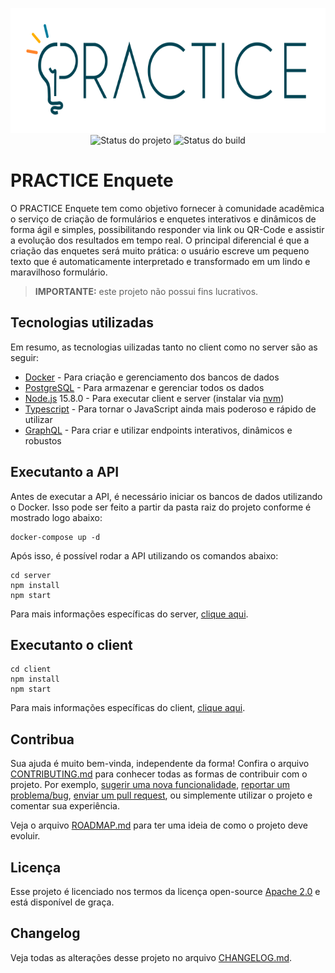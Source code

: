 <p align="center">
    <img width="600" height="200" src=".github/logo.png" title="Logo do projeto"><br />
    <img src="https://img.shields.io/maintenance/yes/2020?style=for-the-badge" title="Status do projeto">
    <img src="https://img.shields.io/github/workflow/status/ccuffs/template/ci.uffs.cc?label=Build&logo=github&logoColor=white&style=for-the-badge" title="Status do build">
</p>

# PRACTICE Enquete

O PRACTICE Enquete tem como objetivo fornecer à comunidade acadêmica o serviço de criação de formulários e enquetes interativos e dinâmicos de forma ágil e simples, possibilitando responder via link ou QR-Code e assistir a evolução dos resultados em tempo real. O principal diferencial é que a criação das enquetes será muito prática: o usuário escreve um pequeno texto que é automaticamente interpretado e transformado em um lindo e maravilhoso formulário.

> **IMPORTANTE:** este projeto não possui fins lucrativos.

## Tecnologias utilizadas

Em resumo, as tecnologias uilizadas tanto no client como no server são as seguir:

- [Docker](https://www.docker.com/) - Para criação e gerenciamento dos bancos de dados
- [PostgreSQL](https://www.postgresql.org/) - Para armazenar e gerenciar todos os dados
- [Node.js](https://nodejs.org/en/) 15.8.0 - Para executar client e server (instalar via [nvm](https://github.com/nvm-sh/nvm))
- [Typescript](https://www.typescriptlang.org/) - Para tornar o JavaScript ainda mais poderoso e rápido de utilizar
- [GraphQL](https://graphql.org/) - Para criar e utilizar endpoints interativos, dinâmicos e robustos

## Executanto a API

 Antes de executar a API, é necessário iniciar os bancos de dados utilizando o Docker. Isso pode ser feito a partir da pasta raiz do projeto conforme é mostrado logo abaixo:

```
docker-compose up -d
```

Após isso, é possível rodar a API utilizando os comandos abaixo:

```
cd server
npm install
npm start
```

Para mais informações específicas do server, [clique aqui](./server/).

## Executanto o client

```
cd client
npm install
npm start
```

Para mais informações específicas do client, [clique aqui](./client/).

## Contribua

Sua ajuda é muito bem-vinda, independente da forma! Confira o arquivo [CONTRIBUTING.md](CONTRIBUTING.md) para conhecer todas as formas de contribuir com o projeto. Por exemplo, [sugerir uma nova funcionalidade](https://github.com/ccuffs/template/issues/new?assignees=&labels=&template=feature_request.md&title=), [reportar um problema/bug](https://github.com/ccuffs/template/issues/new?assignees=&labels=bug&template=bug_report.md&title=), [enviar um pull request](https://github.com/ccuffs/hacktoberfest/blob/master/docs/tutorial-pull-request.md), ou simplemente utilizar o projeto e comentar sua experiência.

Veja o arquivo [ROADMAP.md](ROADMAP.md) para ter uma ideia de como o projeto deve evoluir.

## Licença

Esse projeto é licenciado nos termos da licença open-source [Apache 2.0](https://choosealicense.com/licenses/apache-2.0/) e está disponível de graça.

## Changelog

Veja todas as alterações desse projeto no arquivo [CHANGELOG.md](CHANGELOG.md).
